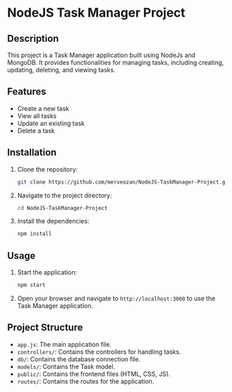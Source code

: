 
# NodeJS Task Manager Project

## Description
This project is a Task Manager application built using NodeJs and MongoDB. It provides functionalities for managing tasks, including creating, updating, deleting, and viewing tasks.

## Features
- Create a new task
- View all tasks
- Update an existing task
- Delete a task

## Installation
1. Clone the repository:
   ```bash
   git clone https://github.com/merveozan/NodeJS-TaskManager-Project.git
   ```

2. Navigate to the project directory:
   ```bash
   cd NodeJS-TaskManager-Project
   ```

3. Install the dependencies:
   ```bash
   npm install
   ```

## Usage
1. Start the application:
   ```bash
   npm start
   ```

2. Open your browser and navigate to `http://localhost:3000` to use the Task Manager application.

## Project Structure
- `app.js`: The main application file.
- `controllers/`: Contains the controllers for handling tasks.
- `db/`: Contains the database connection file.
- `models/`: Contains the Task model.
- `public/`: Contains the frontend files (HTML, CSS, JS).
- `routes/`: Contains the routes for the application.

